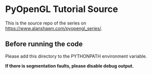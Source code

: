# PyOpenGL Tutorial Source

This is the source repo of the series on <https://www.alanshawn.com/pyopengl_series/>.

## Before running the code
Please add this directory to the PYTHONPATH environment variable.



**If there is segmentation faults, please disable debug output.**